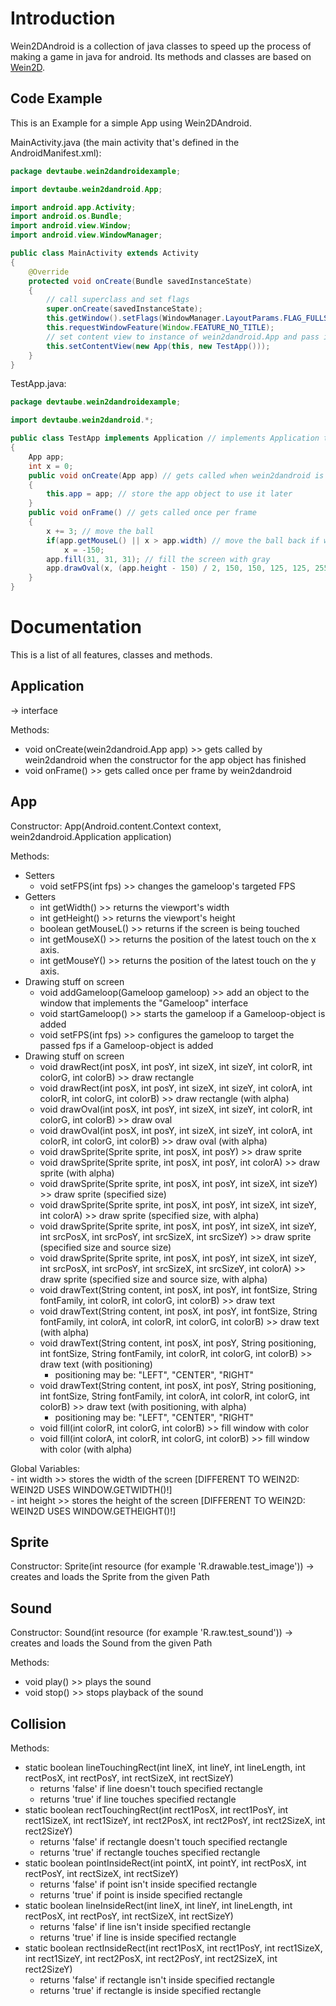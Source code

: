 # Introduction
Wein2DAndroid is a collection of java classes to speed up the process of making a game in java for android. Its methods and classes are based on [Wein2D](https://www.github.com/devtaube/wein2d).

## Code Example
This is an Example for a simple App using Wein2DAndroid.

MainActivity.java (the main activity that's defined in the AndroidManifest.xml):
```java
package devtaube.wein2dandroidexample;

import devtaube.wein2dandroid.App;

import android.app.Activity;
import android.os.Bundle;
import android.view.Window;
import android.view.WindowManager;

public class MainActivity extends Activity
{
    @Override
    protected void onCreate(Bundle savedInstanceState)
    {
        // call superclass and set flags
        super.onCreate(savedInstanceState);
        this.getWindow().setFlags(WindowManager.LayoutParams.FLAG_FULLSCREEN, WindowManager.LayoutParams.FLAG_FULLSCREEN);
        this.requestWindowFeature(Window.FEATURE_NO_TITLE);
        // set content view to instance of wein2dandroid.App and pass its constructor this as well as a new instance of the TestApp class (needs to implement Application)
        this.setContentView(new App(this, new TestApp()));
    }
}
```

TestApp.java:
```java
package devtaube.wein2dandroidexample;

import devtaube.wein2dandroid.*;

public class TestApp implements Application // implements Application to be usable by wein2dandroid
{
    App app;
    int x = 0;
    public void onCreate(App app) // gets called when wein2dandroid is ready
    {
        this.app = app; // store the app object to use it later
    }
    public void onFrame() // gets called once per frame
    {
        x += 3; // move the ball
        if(app.getMouseL() || x > app.width) // move the ball back if we touch the screen or the ball flies offscreen
            x = -150;
        app.fill(31, 31, 31); // fill the screen with gray
        app.drawOval(x, (app.height - 150) / 2, 150, 150, 125, 125, 255); // draw the ball
    }
}
```
# Documentation
This is a list of all features, classes and methods.

## Application
-> interface

Methods:
 - void onCreate(wein2dandroid.App app) >> gets called by wein2dandroid when the constructor for the app object has finished
 - void onFrame() >> gets called once per frame by wein2dandroid

## App
Constructor:
App(Android.content.Context context, wein2dandroid.Application application)

Methods:
- Setters
    - void setFPS(int fps) >> changes the gameloop's targeted FPS
- Getters
    - int getWidth() >> returns the viewport's width
    - int getHeight() >> returns the viewport's height
    - boolean getMouseL() >> returns if the screen is being touched
    - int getMouseX() >> returns the position of the latest touch on the x axis.
    - int getMouseY() >> returns the position of the latest touch on the y axis.
- Drawing stuff on screen
    - void addGameloop(Gameloop gameloop) >> add an object to the window that implements the "Gameloop" interface
   - void startGameloop() >> starts the gameloop if a Gameloop-object is added
   - void setFPS(int fps) >> configures the gameloop to target the passed fps if a Gameloop-object is added
- Drawing stuff on screen
   - void drawRect(int posX, int posY, int sizeX, int sizeY, int colorR, int colorG, int colorB) >> draw rectangle
   - void drawRect(int posX, int posY, int sizeX, int sizeY, int colorA, int colorR, int colorG, int colorB) >> draw rectangle (with alpha)
   - void drawOval(int posX, int posY, int sizeX, int sizeY, int colorR, int colorG, int colorB) >> draw oval
   - void drawOval(int posX, int posY, int sizeX, int sizeY, int colorA, int colorR, int colorG, int colorB) >> draw oval (with alpha)
   - void drawSprite(Sprite sprite, int posX, int posY) >> draw sprite
   - void drawSprite(Sprite sprite, int posX, int posY, int colorA) >> draw sprite (with alpha)
   - void drawSprite(Sprite sprite, int posX, int posY, int sizeX, int sizeY) >> draw sprite (specified size)
   - void drawSprite(Sprite sprite, int posX, int posY, int sizeX, int sizeY, int colorA) >> draw sprite (specified size, with alpha)
   - void drawSprite(Sprite sprite, int posX, int posY, int sizeX, int sizeY, int srcPosX, int srcPosY, int srcSizeX, int srcSizeY) >> draw sprite (specified size and source size)
   - void drawSprite(Sprite sprite, int posX, int posY, int sizeX, int sizeY, int srcPosX, int srcPosY, int srcSizeX, int srcSizeY, int colorA) >> draw sprite (specified size and source size, with alpha)
   - void drawText(String content, int posX, int posY, int fontSize, String fontFamily, int colorR, int colorG, int colorB) >> draw text
   - void drawText(String content, int posX, int posY, int fontSize, String fontFamily, int colorA, int colorR, int colorG, int colorB) >> draw text (with alpha)
   - void drawText(String content, int posX, int posY, String positioning, int fontSize, String fontFamily, int colorR, int colorG, int colorB) >> draw text (with positioning)
        - positioning may be: "LEFT", "CENTER", "RIGHT"
   - void drawText(String content, int posX, int posY, String positioning, int fontSize, String fontFamily, int colorA, int colorR, int colorG, int colorB) >> draw text (with positioning, with alpha)
        - positioning may be: "LEFT", "CENTER", "RIGHT"
   - void fill(int colorR, int colorG, int colorB) >> fill window with color
   - void fill(int colorA, int colorR, int colorG, int colorB) >> fill window with color (with alpha)

Global Variables:   
    - int width >> stores the width of the screen [DIFFERENT TO WEIN2D: WEIN2D USES WINDOW.GETWIDTH()!]   
    - int height >> stores the height of the screen [DIFFERENT TO WEIN2D: WEIN2D USES WINDOW.GETHEIGHT()!]

## Sprite
Constructor:
Sprite(int resource (for example 'R.drawable.test_image'))
-> creates and loads the Sprite from the given Path

## Sound
Constructor:
Sound(int resource (for example 'R.raw.test_sound'))
-> creates and loads the Sound from the given Path

Methods:
 - void play() >> plays the sound
 - void stop() >> stops playback of the sound

## Collision
Methods:
 - static boolean lineTouchingRect(int lineX, int lineY, int lineLength, int rectPosX, int rectPosY, int rectSizeX, int rectSizeY)
     - returns 'false' if line doesn't touch specified rectangle
     - returns 'true' if line touches specified rectangle
 - static boolean rectTouchingRect(int rect1PosX, int rect1PosY, int rect1SizeX, int rect1SizeY, int rect2PosX, int rect2PosY, int rect2SizeX, int rect2SizeY)
     - returns 'false' if rectangle doesn't touch specified rectangle
     - returns 'true' if rectangle touches specified rectangle
 - static boolean pointInsideRect(int pointX, int pointY, int rectPosX, int rectPosY, int rectSizeX, int rectSizeY)
     - returns 'false' if point isn't inside specified rectangle
     - returns 'true' if point is inside specified rectangle
 - static boolean lineInsideRect(int lineX, int lineY, int lineLength, int rectPosX, int rectPosY, int rectSizeX, int rectSizeY)
     - returns 'false' if line isn't inside specified rectangle
     - returns 'true' if line is inside specified rectangle
 - static boolean rectInsideRect(int rect1PosX, int rect1PosY, int rect1SizeX, int rect1SizeY, int rect2PosX, int rect2PosY, int rect2SizeX, int rect2SizeY)
     - returns 'false' if rectangle isn't inside specified rectangle
     - returns 'true' if rectangle is inside specified rectangle
